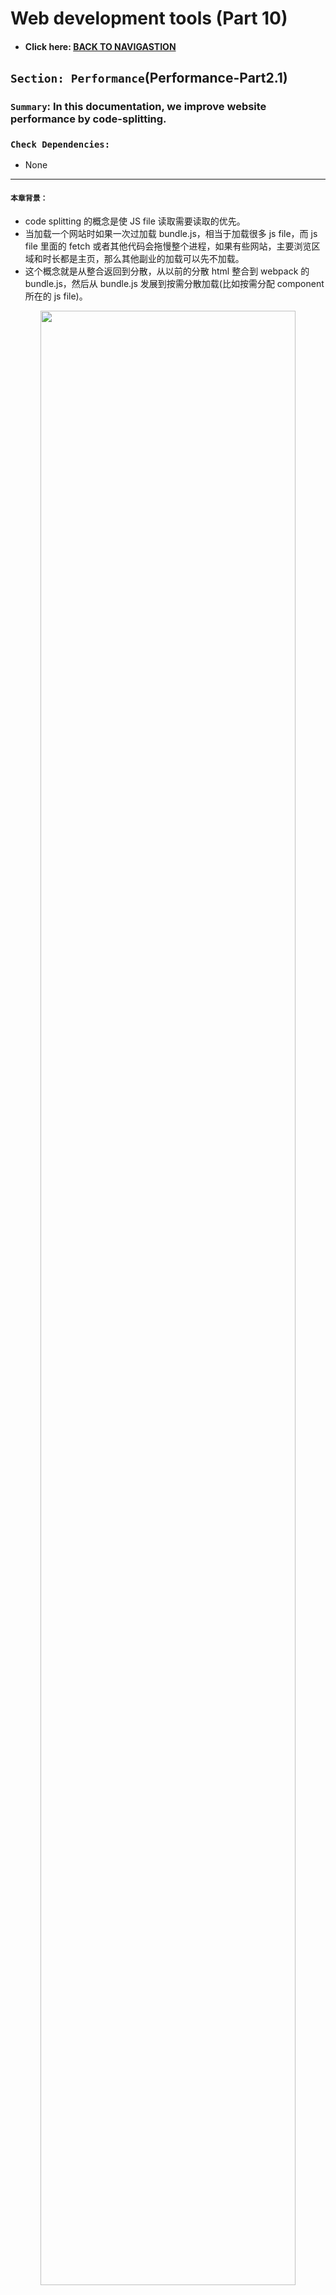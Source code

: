 # Web development tools (Part 10)

- #### Click here: [BACK TO NAVIGASTION](https://github.com/DonghaoWu/WebDev-tools-demo/blob/master/README.md)

## `Section: Performance`(Performance-Part2.1)

### `Summary`: In this documentation, we improve website performance by code-splitting.

### `Check Dependencies:`

- None

------------------------------------------------------------

#### `本章背景：`
- code splitting 的概念是使 JS file 读取需要读取的优先。
- 当加载一个网站时如果一次过加载 bundle.js，相当于加载很多 js file，而 js file 里面的 fetch 或者其他代码会拖慢整个进程，如果有些网站，主要浏览区域和时长都是主页，那么其他副业的加载可以先不加载。
- 这个概念就是从整合返回到分散，从以前的分散 html 整合到 webpack 的 bundle.js，然后从 bundle.js 发展到按需分散加载(比如按需分配 component 所在的 js file)。

<p align="center">
<img src="../assets/p10-1.png" width=90%>
</p>

------------------------------------------------------------

### <span id="10.0">`Brief Contents & codes position`</span>

- #### Click here: [BACK TO NAVIGASTION](https://github.com/DonghaoWu/WebDev-tools-demo/blob/master/README.md)

- [10.1 Optimize target project.](#10.1)
- [10.2 Solution1: Import file when is needed and put it into state.](#10.2)
- [10.3 Solution2:](#10.3)
- [10.4 Solution3:](#10.4)
- [10.5 Solution4:](#10.5)

------------------------------------------------------------

### <span id="10.1">`Step1: Optimize target project`</span>

- #### Click here: [BACK TO CONTENT](#10.0)

- `Location: ./example1/code-splitting/src/Components/Page1.js`

```js
import React from 'react'
import logo from '../logo.svg';

function Page1({ onRouteChange }) {
    return (
        <div className="App">
            <header className="App-header">
                <img src={logo} className="App-logo" alt="logo" />
                <p>
                    Edit <code>src/App.js</code> and save to reload.
        </p>
                <a
                    className="App-link"
                    href="https://reactjs.org"
                    target="_blank"
                    rel="noopener noreferrer"
                >
                    Learn React
        </a>
            </header>
            <button className='disable'>Page1</button>
            <button onClick={() => onRouteChange('page2')}>Page2</button>
            <button onClick={() => onRouteChange('page3')}>Page3</button>
        </div>
    )
}

export default Page1;
```

`Location: ./example1/code-splitting/src/Components/Page2.js`

```js
import React from 'react';
import logo from '../logo.svg';

function Page2({ onRouteChange }) {
    return (
        <div className="App">
            <header className="App-header">
                <img src={logo} className="App-logo" alt="logo" />
                <p>
                    Edit <code>src/App.js</code> and save to reload.
        </p>
                <a
                    className="App-link"
                    href="https://reactjs.org"
                    target="_blank"
                    rel="noopener noreferrer"
                >
                    Learn React
        </a>
            </header>
            <button onClick={() => onRouteChange('page1')}>Page1</button>
            <button className='disable'>Page2</button>
            <button onClick={() => onRouteChange('page3')}>Page3</button>
        </div>
    )
}

export default Page2;
```

- `Location: ./example1/code-splitting/src/Components/Page3.js`

```js
import React from 'react';
import logo from '../logo.svg';

function Page3({ onRouteChange }) {
    return (
        <div className="App">
            <header className="App-header">
                <img src={logo} className="App-logo" alt="logo" />
                <p>
                    Edit <code>src/App.js</code> and save to reload.
        </p>
                <a
                    className="App-link"
                    href="https://reactjs.org"
                    target="_blank"
                    rel="noopener noreferrer"
                >
                    Learn React
        </a>
            </header>
            <button onClick={() => onRouteChange('page1')}>Page1</button>
            <button onClick={() => onRouteChange('page2')}>Page2</button>
            <button className='disable'>Page3</button>
        </div>
    )
}

export default Page3;
```

- `Location: ./example1/code-splitting/src/App.js`

```js
import React, { Component } from 'react'
import './App.css';

import Page1 from './Components/Page1';
import Page2 from './Components/Page2';
import Page3 from './Components/Page3';

export class App extends Component {
  constructor() {
    super();
    this.state = {
      route: 'page1',
    }
  }

  onRouteChange = (route) => {
    this.setState({ route: route })
  }

  render() {
    const { route } = this.state;
    if (route === 'page1') {
      return <Page1 onRouteChange={this.onRouteChange} />
    }
    else if (route === 'page2') {
      return <Page2 onRouteChange={this.onRouteChange} />
    }
    else if (route === 'page3') {
      return <Page3 onRouteChange={this.onRouteChange} />
    }
  }
}

export default App;
```

- result:

<p align="center">
<img src="../assets/p10-2.png" width=90%>
</p>

#### `Comment:`
1. All js file have been loaded in bundle.js
2. 

### <span id="10.2">`Step2: Solution1: Import file when is needed and put it into state.`</span>

- #### Click here: [BACK TO CONTENT](#10.0)

- `Location: ./example1/code-splitting/src/App.js`

```js
import React, { Component } from 'react'
import './App.css';

import Page1 from './Components/Page1';

export class App extends Component {
  constructor() {
    super();
    this.state = {
      route: 'page1',
      component: null,
    }
  }

  onRouteChange = (route) => {
    if (route === 'page1') {
      this.setState({ route: route })
    } else if (route === 'page2') {
      import('./Components/Page2').then((Page2) => {
        this.setState({ route: route, component: Page2.default })
      })
    } else if (route === 'page3') {
      import('./Components/Page3').then((Page3) => {
        this.setState({ route: route, component: Page3.default })
      })
    }
  }

  render() {
    const { route } = this.state;
    if (route === 'page1') {
      return <Page1 onRouteChange={this.onRouteChange} />
    }
    else {
      return <this.state.component onRouteChange={this.onRouteChange} />
    }
  }
}

export default App;
```

- result:

<p align="center">
<img src="../assets/p10-3.png" width=90%>
</p>

----------------------------------------------------------------------------

<p align="center">
<img src="../assets/p10-4.png" width=90%>
</p>

----------------------------------------------------------------------------

<p align="center">
<img src="../assets/p10-5.png" width=90%>
</p>

----------------------------------------------------------------------------

#### `Comment:`
1. 在上面的方案中，Page1 是必须加载的 Home page，必须跟主页一起下载，Page2 和 Page3 在设计过程中设计者认为是次要的，所以用到的时候才加载。
2. `这个方案相当于把 js file 转变成为 state 的一部分，是一个新颖的做法。`
3. 这样子做可以加快主页的加载，副作用是加载次页的时候会有屏闪一次（5/16 根据浏览器而定,后面更新）。
4. 关键语句：

```js
  constructor() {
    super();
    this.state = {
      route: 'page1',
      component: null,
    }
  }
//...
      import('./Components/Page2').then((Page2) => {
        this.setState({ route: route, component: Page2.default })
      })
//...
      return <this.state.component onRouteChange={this.onRouteChange} />
```
----------------------------------------------------------------------------


### <span id="10.3">`Step3: Solution2.`</span>

- #### Click here: [BACK TO CONTENT](#10.0)


#### `Comment:`
1. 

### <span id="10.4">`Step4: Solution3.`</span>

- #### Click here: [BACK TO CONTENT](#10.0)


#### `Comment:`
1.


### <span id="10.5">`Step5 Solution4.`</span>

- #### Click here: [BACK TO CONTENT](#10.0)


#### `Comment:`
1.


### <span id="10.6">`Step6: Solution5.`</span>

- #### Click here: [BACK TO CONTENT](#10.0)


#### `Comment:`
1.


------------------------------------------------------------

- #### Click here: [BACK TO CONTENT](#10.0)
- #### Click here: [BACK TO NAVIGASTION](https://github.com/DonghaoWu/WebDev-tools-demo/blob/master/README.md)



